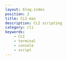```yaml
---
layout: blog.index
position: 2
title: CLI-max
description: CLI scripting
category: cli
keywords:
    - CLI
    - terminal
    - console
    - script
---
```

